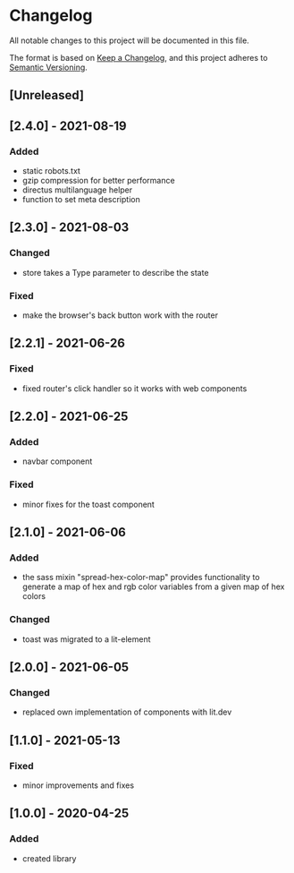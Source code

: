 # Changelog
All notable changes to this project will be documented in this file.

The format is based on [Keep a Changelog](https://keepachangelog.com/en/1.0.0/),
and this project adheres to [Semantic Versioning](https://semver.org/spec/v2.0.0.html).

## [Unreleased]

## [2.4.0] - 2021-08-19
### Added
* static robots.txt
* gzip compression for better performance
* directus multilanguage helper
* function to set meta description

## [2.3.0] - 2021-08-03
### Changed
* store takes a Type parameter to describe the state
### Fixed
* make the browser's back button work with the router
## [2.2.1] - 2021-06-26
### Fixed
* fixed router's click handler so it works with web components

## [2.2.0] - 2021-06-25
### Added
* navbar component
### Fixed
* minor fixes for the toast component

## [2.1.0] - 2021-06-06
### Added
* the sass mixin "spread-hex-color-map" provides functionality to generate a map of hex and rgb color variables from a given map of hex colors
### Changed
* toast was migrated to a lit-element

## [2.0.0] - 2021-06-05
### Changed
* replaced own implementation of components with lit.dev

## [1.1.0] - 2021-05-13
### Fixed
* minor improvements and fixes

## [1.0.0] - 2020-04-25
### Added
* created library